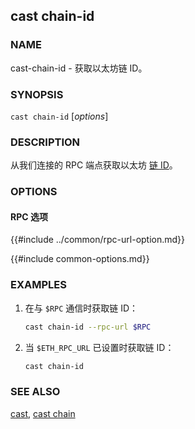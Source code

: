 ## cast chain-id

### NAME

cast-chain-id - 获取以太坊链 ID。

### SYNOPSIS

``cast chain-id`` [*options*]

### DESCRIPTION

从我们连接的 RPC 端点获取以太坊 [链 ID][chain-id]。

### OPTIONS

#### RPC 选项

{{#include ../common/rpc-url-option.md}}

{{#include common-options.md}}

### EXAMPLES

1. 在与 `$RPC` 通信时获取链 ID：
    ```sh
    cast chain-id --rpc-url $RPC
    ```

2. 当 `$ETH_RPC_URL` 已设置时获取链 ID：
    ```sh
    cast chain-id
    ```

### SEE ALSO

[cast](./cast.md), [cast chain](./cast-chain.md)

[chain-id]: https://chainlist.org/